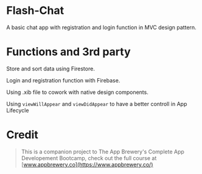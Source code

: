 # Flash-Chat
A basic chat app with registration and login function in MVC design pattern.

# Functions and 3rd party

  Store and sort data using Firestore.
  
  Login and registration function with Firebase.
  
Using .xib file to cowork with native design components.

Using ```viewWillAppear``` and  ```viewDidAppear``` to have a better controll in App Lifecycle


# Credit
>This is a companion project to The App Brewery's Complete App Developement Bootcamp, check out the full course at [www.appbrewery.co](https://www.appbrewery.co/)
